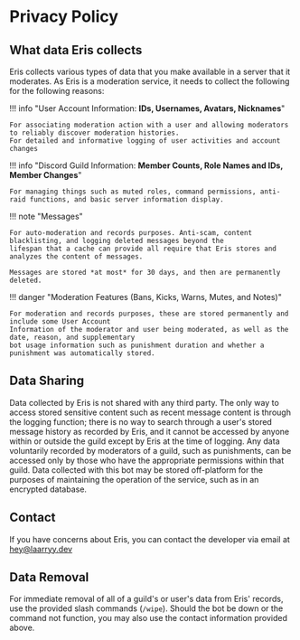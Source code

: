 # Privacy Policy

## What data Eris collects

Eris collects various types of data that you make available in a server that it moderates. 
As Eris is a moderation service, it needs to collect the following for the following reasons:

!!! info "User Account Information: **IDs, Usernames, Avatars, Nicknames**"
    
    For associating moderation action with a user and allowing moderators to reliably discover moderation histories.
    For detailed and informative logging of user activities and account changes

!!! info "Discord Guild Information: **Member Counts, Role Names and IDs, Member Changes**"

    For managing things such as muted roles, command permissions, anti-raid functions, and basic server information display.

!!! note "Messages"

    For auto-moderation and records purposes. Anti-scam, content blacklisting, and logging deleted messages beyond the 
    lifespan that a cache can provide all require that Eris stores and analyzes the content of messages.
    
    Messages are stored *at most* for 30 days, and then are permanently deleted. 

!!! danger "Moderation Features (Bans, Kicks, Warns, Mutes, and Notes)"

    For moderation and records purposes, these are stored permanently and include some User Account 
    Information of the moderator and user being moderated, as well as the date, reason, and supplementary
    bot usage information such as punishment duration and whether a punishment was automatically stored.

## Data Sharing

Data collected by Eris is not shared with any third party. The only way to access stored 
sensitive content such as recent message content is through the logging function; there is no
way to search through a user's stored message history as recorded by Eris, and it cannot be
accessed by anyone within or outside the guild except by Eris at the time of logging. Any data 
voluntarily recorded by moderators of a guild, such as punishments, can be accessed only by those who
have the appropriate permissions within that guild. Data collected with this bot may be stored 
off-platform for the purposes of maintaining the operation of the service, such as in 
an encrypted database.

## Contact

If you have concerns about Eris, you can contact the developer via email at hey@laarryy.dev

## Data Removal

For immediate removal of all of a guild's or user's data from Eris' records, use
the provided slash commands (`/wipe`). Should the bot be down or the command not function, you 
may also use the contact information provided above.